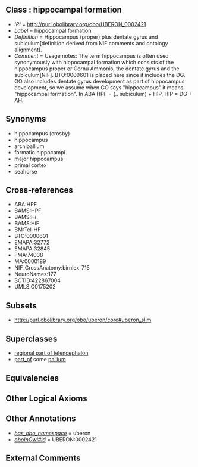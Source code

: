
## Class : hippocampal formation

 * *IRI* = http://purl.obolibrary.org/obo/UBERON_0002421
 * *Label* = hippocampal formation
 * *Definition* = Hippocampus (proper) plus dentate gyrus and subiculum[definition derived from NIF comments and ontology alignment].
 * *Comment* = Usage notes: The term hippocampus is often used synonymously with hippocampal formation which consists of the hippocampus proper or Cornu Ammonis, the dentate gyrus and the subiculum[NIF]. BTO:0000601 is placed here since it includes the DG. GO also includes dentate gyrus development as part of hippocampus development, so we assume when GO says "hippocampus" it means "hippocampal formation". In ABA HPF = (.. subiculum) + HIP, HIP = DG + AH.

## Synonyms

 * hippocampus (crosby)
 * hippocampus
 * archipallium
 * formatio hippocampi
 * major hippocampus
 * primal cortex
 * seahorse

## Cross-references

 * ABA:HPF
 * BAMS:HPF
 * BAMS:Hi
 * BAMS:HiF
 * BM:Tel-HF
 * BTO:0000601
 * EMAPA:32772
 * EMAPA:32845
 * FMA:74038
 * MA:0000189
 * NIF_GrossAnatomy:birnlex_715
 * NeuroNames:177
 * SCTID:422867004
 * UMLS:C0175202

## Subsets

 * http://purl.obolibrary.org/obo/uberon/core#uberon_slim

## Superclasses

 * [regional part of telencephalon](../../UBERON/91/UBERON_0002791.md)
 * [part_of](../../BFO/50/BFO_0000050.md) some [pallium](../../UBERON/03/UBERON_0000203.md)

## Equivalencies


## Other Logical Axioms


## Other Annotations

 * *[has_obo_namespace](../../ce/oboInOwl#hasOBONamespace.md)* = uberon
 * *[oboInOwl#id](../../id/oboInOwl#id.md)* = UBERON:0002421

## External Comments

